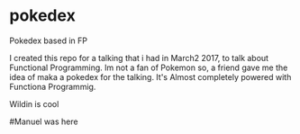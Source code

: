 # pokedex
Pokedex based in FP

I created this repo for a talking that i had in March2 2017, to talk about Functional Programming.
Im not a fan of Pokemon so, a friend gave me the idea of maka a pokedex for the talking. It's Almost 
completely powered with Functiona Programmig.

Wildin is cool

#Manuel was here

